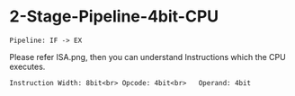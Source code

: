 # 2-Stage-Pipeline-4bit-CPU
 
`Pipeline: IF -> EX`  

Please refer ISA.png, then you can understand Instructions which the CPU executes.  

`Instruction Width: 8bit<br>
Opcode: 4bit<br>  
Operand: 4bit`
